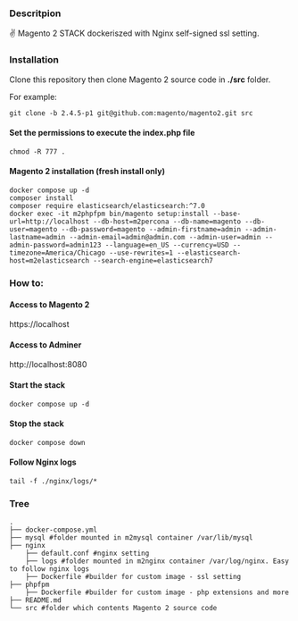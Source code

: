 ### Descritpion
:v: Magento 2 STACK dockeriszed with Nginx self-signed ssl setting.

### Installation
Clone this repository then clone Magento 2 source code in **./src** folder.

For example:

    git clone -b 2.4.5-p1 git@github.com:magento/magento2.git src
#### Set the permissions to execute the index.php file
    chmod -R 777 .


#### Magento 2 installation (fresh install only)
    docker compose up -d
    composer install
    composer require elasticsearch/elasticsearch:^7.0
    docker exec -it m2phpfpm bin/magento setup:install --base-url=http://localhost --db-host=m2percona --db-name=magento --db-user=magento --db-password=magento --admin-firstname=admin --admin-lastname=admin --admin-email=admin@admin.com --admin-user=admin --admin-password=admin123 --language=en_US --currency=USD --timezone=America/Chicago --use-rewrites=1 --elasticsearch-host=m2elasticsearch --search-engine=elasticsearch7

### How to:
#### Access to Magento 2
https://localhost
#### Access to Adminer
http://localhost:8080
#### Start the stack
    docker compose up -d
    
#### Stop the stack
    docker compose down
    
#### Follow Nginx logs
    tail -f ./nginx/logs/*
    
### Tree
    .
    ├── docker-compose.yml
    ├── mysql #folder mounted in m2mysql container /var/lib/mysql
    ├── nginx 
        ├── default.conf #nginx setting
        ├── logs #folder mounted in m2nginx container /var/log/nginx. Easy to follow nginx logs
        ├── Dockerfile #builder for custom image - ssl setting
    ├── phpfpm
        ├── Dockerfile #builder for custom image - php extensions and more
    ├── README.md
    └── src #folder which contents Magento 2 source code

